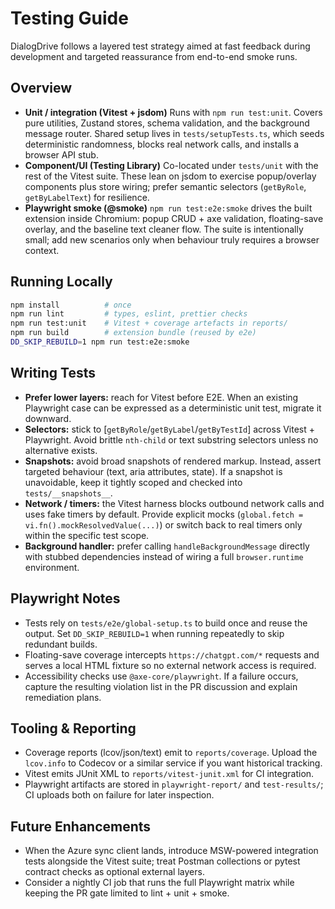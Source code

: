 # Testing Guide

DialogDrive follows a layered test strategy aimed at fast feedback during development and targeted reassurance from end-to-end smoke runs.

## Overview

- **Unit / integration (Vitest + jsdom)**
  Runs with `npm run test:unit`. Covers pure utilities, Zustand stores, schema validation, and the background message router. Shared setup lives in `tests/setupTests.ts`, which seeds deterministic randomness, blocks real network calls, and installs a browser API stub.
- **Component/UI (Testing Library)**
  Co-located under `tests/unit` with the rest of the Vitest suite. These lean on jsdom to exercise popup/overlay components plus store wiring; prefer semantic selectors (`getByRole`, `getByLabelText`) for resilience.
- **Playwright smoke (@smoke)**
  `npm run test:e2e:smoke` drives the built extension inside Chromium: popup CRUD + axe validation, floating-save overlay, and the baseline text cleaner flow. The suite is intentionally small; add new scenarios only when behaviour truly requires a browser context.

## Running Locally

```bash
npm install          # once
npm run lint         # types, eslint, prettier checks
npm run test:unit    # Vitest + coverage artefacts in reports/
npm run build        # extension bundle (reused by e2e)
DD_SKIP_REBUILD=1 npm run test:e2e:smoke
```

## Writing Tests

- **Prefer lower layers:** reach for Vitest before E2E. When an existing Playwright case can be expressed as a deterministic unit test, migrate it downward.
- **Selectors:** stick to [`getByRole`/`getByLabel`/`getByTestId`] across Vitest + Playwright. Avoid brittle `nth-child` or text substring selectors unless no alternative exists.
- **Snapshots:** avoid broad snapshots of rendered markup. Instead, assert targeted behaviour (text, aria attributes, state). If a snapshot is unavoidable, keep it tightly scoped and checked into `tests/__snapshots__`.
- **Network / timers:** the Vitest harness blocks outbound network calls and uses fake timers by default. Provide explicit mocks (`global.fetch = vi.fn().mockResolvedValue(...)`) or switch back to real timers only within the specific test scope.
- **Background handler:** prefer calling `handleBackgroundMessage` directly with stubbed dependencies instead of wiring a full `browser.runtime` environment.

## Playwright Notes

- Tests rely on `tests/e2e/global-setup.ts` to build once and reuse the output. Set `DD_SKIP_REBUILD=1` when running repeatedly to skip redundant builds.
- Floating-save coverage intercepts `https://chatgpt.com/*` requests and serves a local HTML fixture so no external network access is required.
- Accessibility checks use `@axe-core/playwright`. If a failure occurs, capture the resulting violation list in the PR discussion and explain remediation plans.

## Tooling & Reporting

- Coverage reports (lcov/json/text) emit to `reports/coverage`. Upload the `lcov.info` to Codecov or a similar service if you want historical tracking.
- Vitest emits JUnit XML to `reports/vitest-junit.xml` for CI integration.
- Playwright artifacts are stored in `playwright-report/` and `test-results/`; CI uploads both on failure for later inspection.

## Future Enhancements

- When the Azure sync client lands, introduce MSW-powered integration tests alongside the Vitest suite; treat Postman collections or pytest contract checks as optional external layers.
- Consider a nightly CI job that runs the full Playwright matrix while keeping the PR gate limited to lint + unit + smoke.
